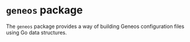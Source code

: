 # `geneos` package

The `geneos` package provides a way of building Geneos configuration
files using Go data structures.
